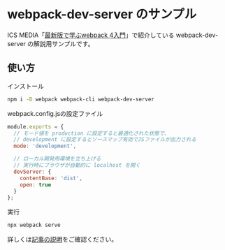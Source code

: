 # webpack-dev-server のサンプル

ICS MEDIA「[最新版で学ぶwebpack 4入門](https://ics.media/entry/12140)」で紹介している webpack-dev-server の解説用サンプルです。

## 使い方

インストール

```bash
npm i -D webpack webpack-cli webpack-dev-server
```

webpack.config.jsの設定ファイル

```js
module.exports = {
  // モード値を production に設定すると最適化された状態で、
  // development に設定するとソースマップ有効でJSファイルが出力される
  mode: 'development',

  // ローカル開発用環境を立ち上げる
  // 実行時にブラウザが自動的に localhost を開く
  devServer: {
    contentBase: 'dist',
    open: true
  }
};
```

実行

```bash
npx webpack serve
```


詳しくは[記事の説明](https://ics.media/entry/12140)をご確認ください。

